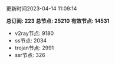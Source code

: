 更新时间2023-04-14 11:09:14

**总订阅: 223**
**总节点: 25210**
**有效节点: 14531**
- v2ray节点: 9180
- ss节点: 2034
- trojan节点: 2991
- ssr节点: 326
